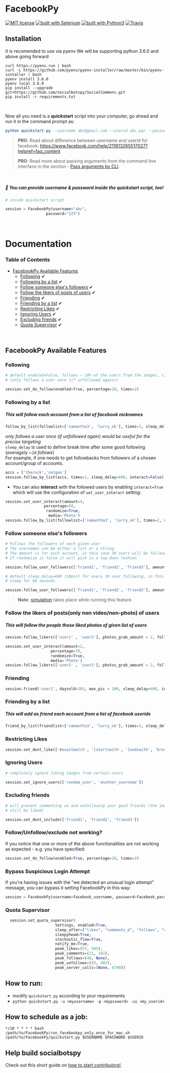# FacebookPy

[![MIT license](https://img.shields.io/badge/license-GPLv3-blue.svg)](https://github.com/socialbotspy/FacebookPy/blob/master/LICENSE)
[![built with Selenium](https://img.shields.io/badge/built%20with-Selenium-yellow.svg)](https://github.com/SeleniumHQ/selenium)
[![built with Python3](https://img.shields.io/badge/built%20with-Python3-red.svg)](https://www.python.org/)
[![Travis](https://img.shields.io/travis/rust-lang/rust.svg)](https://travis-ci.org/socialbotspy/FacebookPy)

## **Installation**

It is recomended to use via pyenv
We will be supporting python 3.6.0 and above going forward

```
curl https://pyenv.run | bash
curl -L https://github.com/pyenv/pyenv-installer/raw/master/bin/pyenv-installer | bash
pyenv install 3.6.0
pyenv local 3.6.0
pip install --upgrade git+https://github.com/socialbotspy/SocialCommons.git
pip install -r requirements.txt
```

<br />

Now all you need is a **quickstart** script into your computer, go ahead and run it in the command prompt as:

```elm
python quickstart.py --username abc@gmail.com --userid abc.pqr --password 123
```

> **PRO**:
> Read about difference between username and userid for facebook: https://www.facebook.com/help/211813265517027?helpref=faq_content

> **PRO**:
> Read more about passing arguments from the command line interface in the section - [Pass arguments by CLI](#pass-arguments-by-cli).

<br />

##### 🚁 You can provide _username_ & _password_ inside the **quickstart** script, too!

```python
# inside quickstart script

session = FacebookPy(username="abc",
                  password="123")
```

<br />

# Documentation

### Table of Contents

* [FacebookPy Available Features](#facebookpy-available-features)
  * [Following](#following)  ✔
  * [Following by a list](#following-by-a-list)  ✔
  * [Follow someone else's followers](#follow-someone-elses-followers)  ✔
  * [Follow the likers of posts of users](#follow-the-likers-of-photos-of-users)   ✔
  * [Friending](#friending)  ✔
  * [Friending by a list](#friending-by-a-list)  ✔
  * [Restricting Likes](#restricting-likes)  ✔
  * [Ignoring Users](#ignoring-users)  ✔
  * [Excluding friends](#excluding-friends)  ✔
  * [Quota Supervisor](#quota-supervisor)  ✔

<br />

## FacebookPy Available Features

### Following

```python
# default enabled=False, follows ~ 10% of the users from the images, times=1
# (only follows a user once (if unfollowed again))

session.set_do_follow(enabled=True, percentage=10, times=2)
```

### Following by a list

##### This will follow each account from a list of facebook nicknames

```python
follow_by_list(followlist=['samantha3', 'larry_ok'], times=1, sleep_delay=600, interact=False)
```

_only follows a user once (if unfollowed again) would be useful for the precise targeting_  
`sleep_delay` is used to define break time after some good following (_averagely ~`10` follows_)  
For example, if one needs to get followbacks from followers of a chosen account/group of accounts.

```python
accs = ['therock','natgeo']
session.follow_by_list(accs, times=1, sleep_delay=600, interact=False)
```

* You can also **interact** with the followed users by enabling `interact=True` which will use the configuration of `set_user_interact` setting:  

```python
session.set_user_interact(amount=4,
                 percentage=50,
                  randomize=True,
                   media='Photo')
session.follow_by_list(followlist=['samantha3', 'larry_ok'], times=2, sleep_delay=600, interact=True)
```

### Follow someone else's followers

```python
# Follows the followers of each given user
# The usernames can be either a list or a string
# The amount is for each account, in this case 30 users will be followed
# If randomize is false it will pick in a top-down fashion

session.follow_user_followers(['friend1', 'friend2', 'friend3'], amount=10, randomize=False)

# default sleep_delay=600 (10min) for every 10 user following, in this case
# sleep for 60 seconds

session.follow_user_followers(['friend1', 'friend2', 'friend3'], amount=10, randomize=False, sleep_delay=60)
```

> **Note**: [simulation](#simulation) takes place while running this feature.

### Follow the likers of posts(only non video/non-photo) of users

##### This will follow the people those liked photos of given list of users

```python
session.follow_likers(['user1' , 'user2'], photos_grab_amount = 2, follow_likers_per_photo = 3, randomize=True, sleep_delay=600, interact=False)
```

```python
session.set_user_interact(amount=2,
                    percentage=70,
                    randomize=True,
                    media='Photo')
session.follow_likers(['user1' , 'user2'], photos_grab_amount = 2, follow_likers_per_photo = 3, randomize=True, sleep_delay=600, interact=True)
```

### Friending

```python
session.friend('user1', daysold=365, max_pic = 100, sleep_delay=600, interact=False)
```

### Friending by a list

##### This will add as friend each account from a list of facebook userids

```python
friend_by_list(friendlist=['samantha3', 'larry_ok'], times=1, sleep_delay=600, interact=False)
```

### Restricting Likes

```python
session.set_dont_like(['#exactmatch', '[startswith', ']endswith', 'broadmatch'])
```

### Ignoring Users

```python
# completely ignore liking images from certain users

session.set_ignore_users(['random_user', 'another_username'])
```

### Excluding friends

```python
# will prevent commenting on and unfollowing your good friends (the images will
# still be liked)

session.set_dont_include(['friend1', 'friend2', 'friend3'])
```

### Follow/Unfollow/exclude not working?

If you notice that one or more of the above functionalities are not working as expected - e.g. you have specified:

```python
session.set_do_follow(enabled=True, percentage=10, times=2)
```

### Bypass Suspicious Login Attempt

If you're having issues with the "we detected an unusual login attempt" message,
you can bypass it setting FacebookPy in this way:

```python
session = FacebookPy(username=facebook_username, password=facebook_password, bypass_suspicious_attempt=True)
```

### Quota Supervisor

```python
  session.set_quota_supervisor(
                      Settings, enabled=True,
                      sleep_after=["likes", "comments_d", "follows", "unfollows", "server_calls_h"],
                      sleepyhead=True,
                      stochastic_flow=True,
                      notify_me=True,
                      peak_likes=(57, 585),
                      peak_comments=(21, 182),
                      peak_follows=(48, None),
                      peak_unfollows=(35, 402),
                      peak_server_calls=(None, 4700))
```

 
## How to run:

 -  modify `quickstart.py` according to your requirements
 -  `python quickstart.py -u <myusername> -p <mypssword> -ui <my_userid>`


## How to schedule as a job:

    */10 * * * * bash /path/to/FacebookPy/run_facebookpy_only_once_for_mac.sh /path/to/FacebookPy/quickstart.py $USERNAME $PASSWORD $USERID


## Help build socialbotspy
Check out this short guide on [how to start contributing!](https://github.com/InstaPy/instapy-docs/blob/master/CONTRIBUTORS.md).
